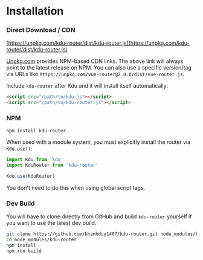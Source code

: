 # Installation

### Direct Download / CDN

[https://unpkg.com/kdu-router/dist/kdu-router.js](https://unpkg.com/kdu-router/dist/kdu-router.js)

<!--email_off-->
[Unpkg.com](https://unpkg.com) provides NPM-based CDN links. The above link will always point to the latest release on NPM. You can also use a specific version/tag via URLs like `https://unpkg.com/vue-router@2.0.0/dist/vue-router.js`.
<!--/email_off-->

Include `kdu-router` after Kdu and it will install itself automatically:

``` html
<script src="/path/to/kdu.js"></script>
<script src="/path/to/kdu-router.js"></script>
```

### NPM

``` bash
npm install kdu-router
```

When used with a module system, you must explicitly install the router via `Kdu.use()`:

``` js
import Kdu from 'kdu'
import KduRouter from 'kdu-router'

Kdu.use(KduRouter)
```

You don't need to do this when using global script tags.

### Dev Build

You will have to clone directly from GitHub and build `kdu-router` yourself if
you want to use the latest dev build.

``` bash
git clone https://github.com/khanhduy1407/kdu-router.git node_modules/kdu-router
cd node_modules/kdu-router
npm install
npm run build
```
